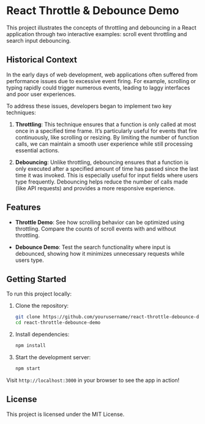 # React Throttle & Debounce Demo

This project illustrates the concepts of throttling and debouncing in a React application through two interactive examples: scroll event throttling and search input debouncing.

## Historical Context

In the early days of web development, web applications often suffered from performance issues due to excessive event firing. For example, scrolling or typing rapidly could trigger numerous events, leading to laggy interfaces and poor user experiences. 

To address these issues, developers began to implement two key techniques:

1. **Throttling**: This technique ensures that a function is only called at most once in a specified time frame. It’s particularly useful for events that fire continuously, like scrolling or resizing. By limiting the number of function calls, we can maintain a smooth user experience while still processing essential actions.

2. **Debouncing**: Unlike throttling, debouncing ensures that a function is only executed after a specified amount of time has passed since the last time it was invoked. This is especially useful for input fields where users type frequently. Debouncing helps reduce the number of calls made (like API requests) and provides a more responsive experience.

## Features

- **Throttle Demo**: See how scrolling behavior can be optimized using throttling. Compare the counts of scroll events with and without throttling.
  
- **Debounce Demo**: Test the search functionality where input is debounced, showing how it minimizes unnecessary requests while users type.

## Getting Started

To run this project locally:

1. Clone the repository:
   ```bash
   git clone https://github.com/yourusername/react-throttle-debounce-demo.git
   cd react-throttle-debounce-demo
   ```

2. Install dependencies:
   ```bash
   npm install
   ```

3. Start the development server:
   ```bash
   npm start
   ```

Visit `http://localhost:3000` in your browser to see the app in action!


## License

This project is licensed under the MIT License.
